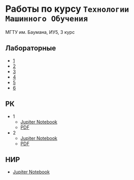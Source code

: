 # Работы по курсу `Технологии Машинного Обучения`
МГТУ им. Баумана, ИУ5, 3 курс

## Лабораторные
- [1](https://github.com/dj1vs/ml/blob/main/lab/viz.ipynb)
- [2](https://github.com/dj1vs/ml/blob/main/lab/missing.ipynb)
- [3](https://github.com/dj1vs/ml/blob/main/lab/knn.ipynb)
- [4](https://github.com/dj1vs/ml/blob/main/lab/trees.ipynb)
- [5](https://github.com/dj1vs/ml/blob/main/lab/ensembles_1.ipynb)
- [6](https://github.com/dj1vs/ml/blob/main/lab/ensembles_2.ipynb)

## РК
- 1
  - [Jupiter Notebook](https://github.com/dj1vs/ml/blob/main/rk/rk-1.ipynb)
  - [PDF](https://github.com/dj1vs/ml/blob/main/rk/rk1.pdf)
- 2
  - [Jupiter Notebook](https://github.com/dj1vs/ml/blob/main/rk/rk-2.ipynb)
  - [PDF](https://github.com/dj1vs/ml/blob/main/rk/rk2.pdf)

## НИР
  - [Jupiter Notebook](https://github.com/dj1vs/ml/blob/main/nir/main.ipynb)